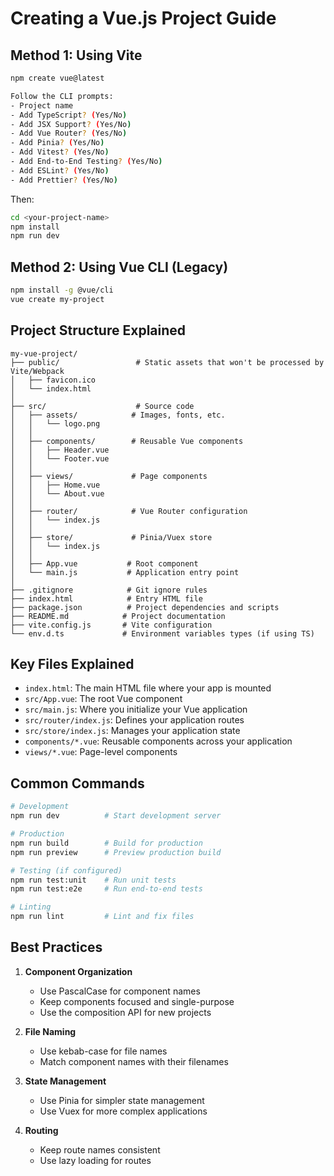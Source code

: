 # Creating a Vue.js Project Guide

## Method 1: Using Vite

```bash
npm create vue@latest
```
```bash
Follow the CLI prompts:
- Project name
- Add TypeScript? (Yes/No)
- Add JSX Support? (Yes/No)
- Add Vue Router? (Yes/No)
- Add Pinia? (Yes/No)
- Add Vitest? (Yes/No)
- Add End-to-End Testing? (Yes/No)
- Add ESLint? (Yes/No)
- Add Prettier? (Yes/No)
```
Then:
```bash
cd <your-project-name>
npm install
npm run dev
```

## Method 2: Using Vue CLI (Legacy)

```bash
npm install -g @vue/cli
vue create my-project
```

## Project Structure Explained

```
my-vue-project/
├── public/                 # Static assets that won't be processed by Vite/Webpack
│   ├── favicon.ico
│   └── index.html
│
├── src/                    # Source code
│   ├── assets/            # Images, fonts, etc.
│   │   └── logo.png
│   │
│   ├── components/        # Reusable Vue components
│   │   ├── Header.vue
│   │   └── Footer.vue
│   │
│   ├── views/             # Page components
│   │   ├── Home.vue
│   │   └── About.vue
│   │
│   ├── router/            # Vue Router configuration
│   │   └── index.js
│   │
│   ├── store/             # Pinia/Vuex store
│   │   └── index.js
│   │
│   ├── App.vue           # Root component
│   └── main.js           # Application entry point
│
├── .gitignore            # Git ignore rules
├── index.html            # Entry HTML file
├── package.json          # Project dependencies and scripts
├── README.md            # Project documentation
├── vite.config.js       # Vite configuration
└── env.d.ts             # Environment variables types (if using TS)
```

## Key Files Explained

- `index.html`: The main HTML file where your app is mounted
- `src/App.vue`: The root Vue component
- `src/main.js`: Where you initialize your Vue application
- `src/router/index.js`: Defines your application routes
- `src/store/index.js`: Manages your application state
- `components/*.vue`: Reusable components across your application
- `views/*.vue`: Page-level components

## Common Commands

```bash
# Development
npm run dev          # Start development server

# Production
npm run build        # Build for production
npm run preview      # Preview production build

# Testing (if configured)
npm run test:unit    # Run unit tests
npm run test:e2e     # Run end-to-end tests

# Linting
npm run lint         # Lint and fix files
```

## Best Practices

1. **Component Organization**
   - Use PascalCase for component names
   - Keep components focused and single-purpose
   - Use the composition API for new projects

2. **File Naming**
   - Use kebab-case for file names
   - Match component names with their filenames

3. **State Management**
   - Use Pinia for simpler state management
   - Use Vuex for more complex applications

4. **Routing**
   - Keep route names consistent
   - Use lazy loading for routes